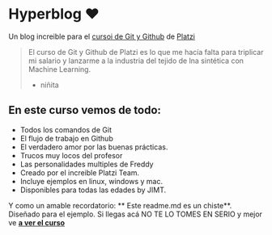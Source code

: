 # Hyperblog ❤
Un blog increible para el [cursoi de Git y Github](http://platzi.com/cursos/git-github "cursoi de Git y Github") de [Platzi](http://platzi.com/ "Platzi")
>El curso de Git y Github de Platzi es lo que me hacía falta para triplicar mi salario y lanzarme a la industria del tejido de lna sintética con Machine Learning.
>* niñita

## En este curso vemos de todo: 
* Todos los comandos de Git
* El flujo de trabajo en Github
* El verdadero amor por las buenas prácticas.
* Trucos muy locos del profesor
* Las personalidades multiples de Freddy
* Creado por el increible Platzi Team.
* Incluye ejemplos en linux, windows y mac.
* Disponibles para todas las edades by JIMT.

Y como un amable recordatorio: ** Este readme.md es un chiste**.  Diseñado para el ejemplo.  Si llegas acá NO TE LO TOMES EN SERIO y mejor ve [**a ver el curso**](http://platzi.com/cursos/git-github "a ver el curso")
